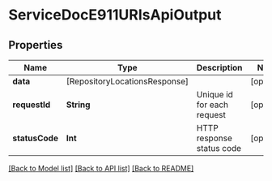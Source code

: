 # ServiceDocE911URIsApiOutput

## Properties
Name | Type | Description | Notes
------------ | ------------- | ------------- | -------------
**data** | [RepositoryLocationsResponse] |  | [optional] 
**requestId** | **String** | Unique id for each request | [optional] 
**statusCode** | **Int** | HTTP response status code | [optional] 

[[Back to Model list]](../README.md#documentation-for-models) [[Back to API list]](../README.md#documentation-for-api-endpoints) [[Back to README]](../README.md)


